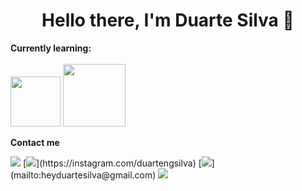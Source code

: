 <h1 align="center">Hello there, I'm Duarte Silva 👋</h1>

<b>Currently learning:</b>
<br><br>
<img width="80" src="https://img.shields.io/badge/Python-3776AB?style=flat-square&logo=python&logoColor=white">
<img width="100" src="https://img.shields.io/badge/JavaScript-575757?style=flat-square&logo=javascript&logoColor=%23F7DF1E">

<b>Contact me</b>

<p>
 <a href="https://twitter.com/duartengsilva"><img src="https://img.shields.io/badge/Instagram-%40duartengsilva-1DA1F2?style=flat-square"></a>
[<img src="https://img.shields.io/badge/Instagram-%40duartengsilva-E1306C?style=flat-square">](https://instagram.com/duartengsilva)
[<img src="https://img.shields.io/badge/Email-heyduartesilva%40gmail.com-orange?style=flat-square">](mailto:heyduartesilva@gmail.com)
<img src="https://img.shields.io/badge/Discord-Duarte%234858-5865F2?style=flat-square">

</p>

